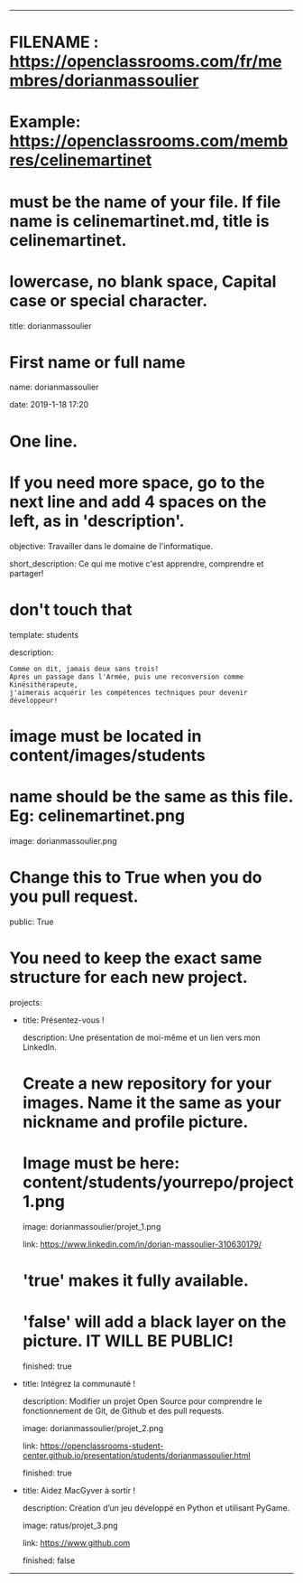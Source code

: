 ---


# FILENAME : https://openclassrooms.com/fr/membres/dorianmassoulier

# Example: https://openclassrooms.com/membres/celinemartinet

# must be the name of your file. If file name is celinemartinet.md, title is celinemartinet.

# lowercase, no blank space, Capital case or special character.

title: dorianmassoulier


# First name or full name

name: dorianmassoulier

date: 2019-1-18 17:20


# One line.

# If you need more space, go to the next line and add 4 spaces on the left, as in 'description'.

objective: Travailler dans le domaine de l'informatique.

short_description: Ce qui me motive c'est apprendre, comprendre et partager!

# don't touch that

template: students

description:

    Comme on dit, jamais deux sans trois! 
    Apres un passage dans l'Armée, puis une reconversion comme Kinésithérapeute,
    j'aimerais acquérir les compétences techniques pour devenir développeur!


# image must be located in content/images/students

# name should be the same as this file. Eg: celinemartinet.png

image: dorianmassoulier.png


# Change this to True when you do you pull request.

public: True


# You need to keep the exact same structure for each new project.

projects:

  - title: Présentez-vous !

    description: Une présentation de moi-même et un lien vers mon LinkedIn.

    # Create a new repository for your images. Name it the same as your nickname and profile picture.

    # Image must be here: content/students/yourrepo/project1.png

    image: dorianmassoulier/projet_1.png

    link: https://www.linkedin.com/in/dorian-massoulier-310630179/

    # 'true' makes it fully available.

    # 'false' will add a black layer on the picture. IT WILL BE PUBLIC!

    finished: true

  - title: Intégrez la communauté !

    description: Modifier un projet Open Source pour comprendre le fonctionnement de Git, de Github et des pull requests. 

    image: dorianmassoulier/projet_2.png

    link: https://openclassrooms-student-center.github.io/presentation/students/dorianmassoulier.html

    finished: true

  - title: Aidez MacGyver à sortir !

    description: Création d’un jeu développé en Python et utilisant PyGame.

    image: ratus/projet_3.png

    link: https://www.github.com

    finished: false

---
